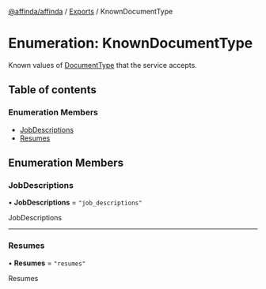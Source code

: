 [@affinda/affinda](../README.md) / [Exports](../modules.md) / KnownDocumentType

# Enumeration: KnownDocumentType

Known values of [DocumentType](../modules.md#documenttype) that the service accepts.

## Table of contents

### Enumeration Members

- [JobDescriptions](KnownDocumentType.md#jobdescriptions)
- [Resumes](KnownDocumentType.md#resumes)

## Enumeration Members

### JobDescriptions

• **JobDescriptions** = ``"job_descriptions"``

JobDescriptions

___

### Resumes

• **Resumes** = ``"resumes"``

Resumes
